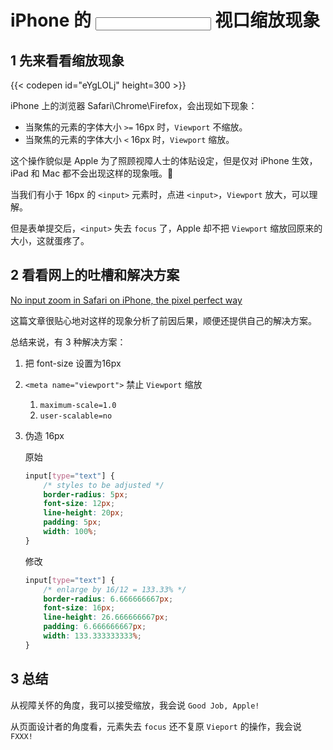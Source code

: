 # iPhone 的 <Input> 视口缩放现象


## 1 先来看看缩放现象

{{< codepen id="eYgLOLj" height=300 >}}

iPhone 上的浏览器  Safari\Chrome\Firefox，会出现如下现象：

- 当聚焦的元素的字体大小 `>=` 16px 时，`Viewport` 不缩放。
- 当聚焦的元素的字体大小 `<` 16px 时，`Viewport` 缩放。

这个操作貌似是 Apple 为了照顾视障人士的体贴设定，但是仅对 iPhone 生效，iPad 和 Mac 都不会出现这样的现象哦。🤔

当我们有小于 16px 的 `<input>` 元素时，点进 `<input>`，`Viewport` 放大，可以理解。

但是表单提交后，`<input>` 失去 `focus` 了，Apple 却不把 `Viewport` 缩放回原来的大小，这就蛋疼了。

## 2 看看网上的吐槽和解决方案

[No input zoom in Safari on iPhone, the pixel perfect way](https://thingsthemselves.com/no-input-zoom-in-safari-on-iphone-the-pixel-perfect-way/)

这篇文章很贴心地对这样的现象分析了前因后果，顺便还提供自己的解决方案。

总结来说，有 3 种解决方案：

1. 把 font-size 设置为16px

2. `<meta name="viewport">` 禁止 `Viewport` 缩放
   1.  `maximum-scale=1.0` 
   2.  `user-scalable=no`

3. 伪造 16px

   原始

   ```css
   input[type="text"] {
       /* styles to be adjusted */
       border-radius: 5px;
       font-size: 12px;
       line-height: 20px;
       padding: 5px;
       width: 100%;
   }
   ```

   修改

   ```css
   input[type="text"] {
       /* enlarge by 16/12 = 133.33% */
       border-radius: 6.666666667px;
       font-size: 16px;
       line-height: 26.666666667px;
       padding: 6.666666667px;
       width: 133.333333333%;
   }
   ```

## 3 总结

从视障关怀的角度，我可以接受缩放，我会说 `Good Job, Apple!`

从页面设计者的角度看，元素失去 `focus` 还不复原 `Vieport` 的操作，我会说 `FXXX!`


